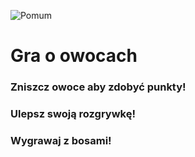 ![Pomum](https://blaz1q.github.io/Pomum/images/pomumlogo.png)

# Gra o owocach

### Zniszcz owoce aby zdobyć punkty!

### Ulepsz swoją rozgrywkę!

### Wygrawaj z bosami!
